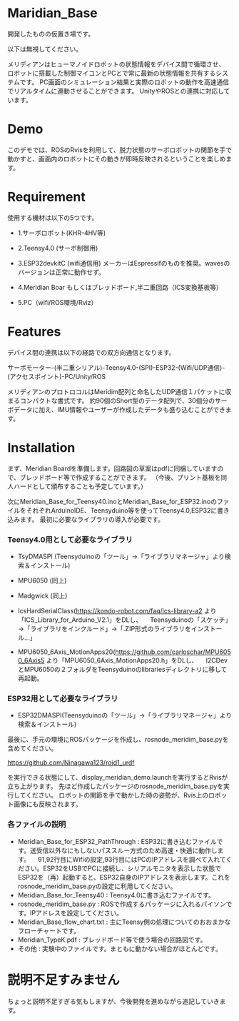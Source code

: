 # Maridian_Base

開発したものの仮置き場です。

以下は無視してください。

メリディアンはヒューマノイドロボットの状態情報をデバイス間で循環させ、
ロボットに搭載した制御マイコンとPCとで常に最新の状態情報を共有するシステムです。
PC画面のシミュレーション結果と実際のロボットの動作を高速通信でリアルタイムに連動させることができます。
UnityやROSとの連携に対応しています。

# Demo
このデモでは、ROSのRvisを利用して、脱力状態のサーボロボットの関節を手で動かすと、画面内のロボットにその動きが即時反映されるということを楽しめます。

# Requirement
使用する機材は以下の5つです。

* 1.サーボロボット(KHR-4HV等)

* 2.Teensy4.0 (サーボ制御用)

* 3.ESP32devkitC (wifi通信用) メーカーはEspressifのものを推奨。wavesのバージョンは正常に動作せず。

* 4.Meridian Boar もしくはブレッドボード,半二重回路（ICS変換基板等）

* 5.PC（wifi/ROS環境/Rviz）

# Features
デバイス間の連携は以下の経路での双方向通信となります。

サーボモーター-(半二重シリアル)-Teensy4.0-(SPI)-ESP32-(Wifi/UDP通信)-(アクセスポイント)-PC/Unity/ROS

メリディアンのプロトロコルはMeridim配列と命名したUDP通信１パケットに収まるコンパクトな書式です。
約90個のShort型のデータ配列で、30個分のサーボデータに加え、IMU情報やユーザーが作成したデータも盛り込むことができます。

# Installation

まず、Meridian Boardを準備します。回路図の草案はpdfに同梱していますので、ブレッドボード等で作成することができます。
（今後、プリント基板を同人ハードとして頒布することも予定しています。）

次にMeridian_Base_for_Teensy40.inoとMeridian_Base_for_ESP32.inoのファイルをそれぞれArduinoIDE、Teensyduino等を使ってTeensy4.0,ESP32に書き込みます。
最初に必要なライブラリの導入が必要です。

### Teensy4.0用として必要なライブラリ

* TsyDMASPI (Teensyduinoの「ツール」→「ライブラリマネージャ」より検索＆インストール)

* MPU6050 (同上)

* Madgwick (同上)

* IcsHardSerialClass(https://kondo-robot.com/faq/ics-library-a2 より「ICS_Library_for_Arduino_V2.1」をDLし、
　Teensyduinoの「スケッチ」→「ライブラリをインクルード」→「.ZIP形式のライブラリをインストール...」
　
* MPU6050_6Axis_MotionApps20(https://github.com/carloschar/MPU6050_6Axis5 より「MPU6050_6Axis_MotionApps20.h」をDLし、
　I2CDevとMPU6050の２フォルダをTeensyduinoのlibrariesディレクトリに移して再起動。

### ESP32用として必要なライブラリ
* ESP32DMASPI(Teensyduinoの「ツール」→「ライブラリマネージャ」より検索＆インストール)

最後に、手元の環境にROSパッケージを作成し、rosnode_meridim_base.pyを含めてください。

https://github.com/Ninagawa123/roid1_urdf

を実行できる状態にして、display_meridian_demo.launchを実行するとRvisが立ち上がります。
先ほど作成したパッケージのrosnode_meridim_base.pyを実行してください。
ロボットの関節を手で動かした時の姿勢が、Rvis上のロボット画像にも反映されます。

### 各ファイルの説明

* Meridian_Base_for_ESP32_PathThrough : ESP32に書き込むファイルです。送受信以外なにもしないパススルー方式のため高速・快適に動作します。
　91,92行目にWifiの設定,93行目にはPCのIPアドレスを調べて入れてください。ESP32をUSBでPCに接続し、シリアルモニタを表示した状態でESP32を（再）起動すると、ESP32自身のIPアドレスを表示します。これをrosnode_meridim_base.pyの設定に利用してください。
* Meridian_Base_for_Teensy40 : Teensy4.0に書き込むファイルです。
* rosnode_meridim_base.py : ROSで作成するパッケージに入れるパイソンです。IPアドレスを設定してください。
* Meridian_Base_flow_chart.txt : 主にTeensy側の処理についてのおおまかなフローチャートです。
* Meridian_TypeK.pdf : ブレッドボード等で使う場合の回路図です。
* その他 : 実験中のファイルです。まともに動かない場合がほとんどです。

# 説明不足すみません
ちょっと説明不足すぎる気もしますが、今後開発を進めながら追記していきます。
